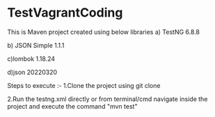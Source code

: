 # TestVagrantCoding

This is Maven project created using below libraries
a) TestNG 6.8.8

b) JSON Simple 1.1.1

c)lombok 1.18.24

d)json 20220320

Steps to execute :-
1.Clone the project using git clone 

2.Run the testng.xml directly or from terminal/cmd navigate inside the project and execute the command "mvn test"


